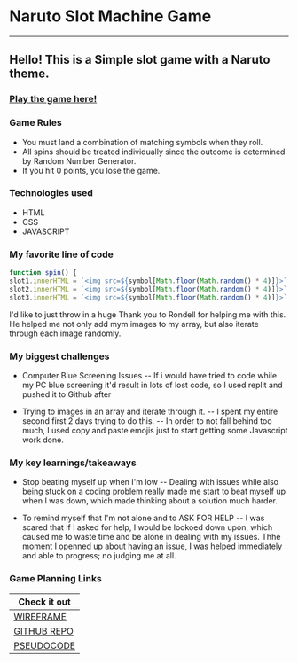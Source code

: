# Naruto Slot Machine Game
___
## Hello! This is a Simple slot game with a Naruto theme.

### [Play the game here!](https://naruto-slot-game.netlify.app/)

### Game Rules 

- You must land a combination of matching symbols when they roll.
- All spins should be treated individually since the outcome is determined by Random Number Generator.
- If you hit 0 points, you lose the game.

### Technologies used
- HTML
- CSS
- JAVASCRIPT

### My favorite line of code
```javascript
function spin() { 
slot1.innerHTML = `<img src=${symbol[Math.floor(Math.random() * 4)]}>`
slot2.innerHTML = `<img src=${symbol[Math.floor(Math.random() * 4)]}>`
slot3.innerHTML = `<img src=${symbol[Math.floor(Math.random() * 4)]}>`
```
I'd like to just throw in a huge Thank you to Rondell for helping me with this. He helped me not only add mym images to my array, but also iterate through each image randomly.

### My biggest challenges
- Computer Blue Screening Issues
-- If i would have tried  to code while my PC blue screening it'd result in lots of lost code, so I used replit and pushed it to Github after

- Trying to images in an array and iterate through it.
-- I spent my entire second first 2 days trying to do this.
-- In order to not fall behind too much, I used copy and paste emojis just to start getting some Javascript work done.

### My key learnings/takeaways
- Stop beating myself up when I'm low
-- Dealing with issues while also being stuck on a coding problem really made me start to beat myself up when I was down, which made thinking about a solution much harder. 

- To remind myself that I'm not alone and to ASK FOR HELP
-- I was scared that if I asked for help, I would be lookoed down upon, which caused me to waste time and be alone in dealing with my issues. Thhe moment I openned up about having an issue, I was helped immediately and able to progress; no judging me at all.


### Game Planning Links

| Check it out |
| ------------ |
|[WIREFRAME](https://www.figma.com/proto/LzGgt5KdB81m0cQzQubkTm/Naruto-Slot-Machine-Game?node-id=5%3A23&scaling=min-zoom&page-id=0%3A1)|
|[GITHUB REPO](https://github.com/BDukesuwu/Naruto-Slot-Machine-Game)|
|[PSEUDOCODE](https://docs.google.com/document/d/1MT2TdjnlCMnCaqgLnQ9KKwn3EiEnILEbIfbRkWJdWn4/edit?usp=sharing)|
